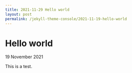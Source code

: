 ```yaml
---
title: 2021-11-29 Hello world
layout: post
permalink: /jekyll-theme-console/2021-11-19-hello-world
---
```


# Hello world
19 November 2021
  
This is a test.
